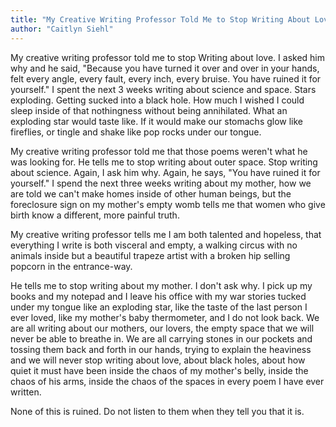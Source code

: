 ```yaml
---
title: "My Creative Writing Professor Told Me to Stop Writing About Love"
author: "Caitlyn Siehl"
---
```


My creative writing professor told me to stop
Writing about love. I asked him why and he said,
"Because you have turned it over and over in your hands,
felt every angle, every fault, every inch,
every bruise. You have ruined it for yourself."
I spent the next 3 weeks writing about science
and space. Stars exploding.
Getting sucked into a black hole.
How much I wished I could sleep inside of that nothingness
without being annihilated. What an exploding star
would taste like. If it would make our stomachs glow
like fireflies, or tingle and shake like pop rocks
under our tongue.

My creative writing professor told me that those poems
weren't what he was looking for.
He tells me to stop writing about outer space.
Stop writing about science.
Again, I ask him why. Again, he says,
"You have ruined it for yourself."
I spend the next three weeks writing about my mother,
how we are told we can't make homes inside
of other human beings, but the foreclosure sign
on my mother's empty womb tells me that women
who give birth know a different,
more painful truth.

My creative writing professor tells me I am both talented
and hopeless, that everything I write is both visceral and empty,
a walking circus with no animals inside
but a beautiful trapeze artist with a broken hip
selling popcorn in the entrance-way.

He tells me to stop writing about my mother. I don't ask why.
I pick up my books and my notepad
and I leave his office with my war stories
tucked under my tongue like an exploding star,
like the taste of the last person I ever loved,
like my mother's baby thermometer, and I do not look back.
We are all writing about our mothers, our lovers,
the empty space that we will never be able to breathe in.
We are all carrying stones in our pockets
and tossing them back and forth in our hands,
trying to explain the heaviness
and we will never stop writing about love,
about black holes, about how quiet it must have been
inside the chaos of my mother's belly,
inside the chaos of his arms,
inside the chaos of the spaces in every poem
I have ever written.

None of this is ruined.
Do not listen to them when they tell you that it is.
